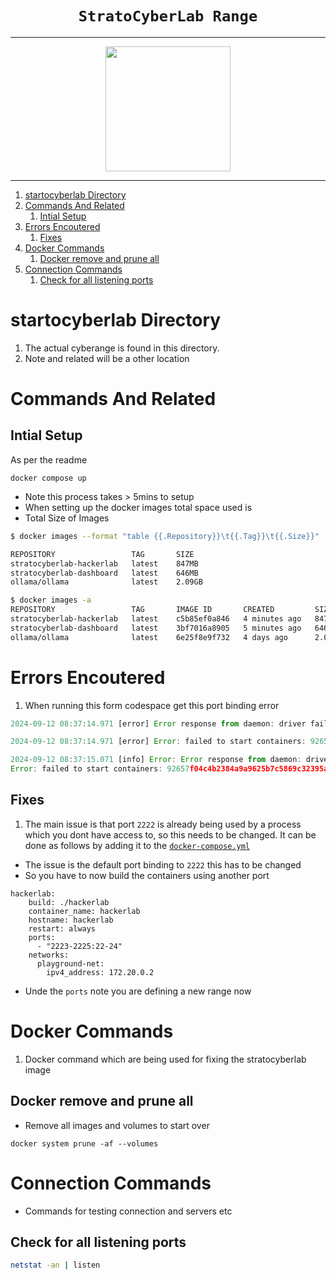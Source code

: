 <h1 align="center"><code>StratoCyberLab Range</code></h1>

---

<center>
  <a href="https://cybersecurity.bsy.fel.cvut.cz/" target="_blank">
    <img src="https://cybersecurity.bsy.fel.cvut.cz/images/illustration_class_rotated_hu3293537521e43043adfb2a5a2e5511e1_804977_1012x759_resize_q85_h3_lanczos_3.webp" width="200">
  </a>
</center>

---

1. [startocyberlab Directory](#startocyberlab-directory)
2. [Commands And Related](#commands-and-related)
   1. [Intial Setup](#intial-setup)
3. [Errors Encoutered](#errors-encoutered)
   1. [Fixes](#fixes)
4. [Docker Commands](#docker-commands)
   1. [Docker remove and prune all](#docker-remove-and-prune-all)
5. [Connection Commands](#connection-commands)
   1. [Check for all listening ports](#check-for-all-listening-ports)

# startocyberlab Directory

1. The actual cyberange is found in this directory.
2. Note and related will be a other location

# Commands And Related

## Intial Setup

As per the readme

```docker
docker compose up
```

- Note this process takes > 5mins to setup
- When setting up the docker images total space used is
- Total Size of Images

```sh
$ docker images --format "table {{.Repository}}\t{{.Tag}}\t{{.Size}}"

REPOSITORY                 TAG       SIZE
stratocyberlab-hackerlab   latest    847MB
stratocyberlab-dashboard   latest    646MB
ollama/ollama              latest    2.09GB

$ docker images -a
REPOSITORY                 TAG       IMAGE ID       CREATED         SIZE
stratocyberlab-hackerlab   latest    c5b85ef0a846   4 minutes ago   847MB
stratocyberlab-dashboard   latest    3bf7016a8905   5 minutes ago   646MB
ollama/ollama              latest    6e25f8e9f732   4 days ago      2.09GB
```

# Errors Encoutered

1. When running this form codespace get this port binding error

```js
2024-09-12 08:37:14.971 [error] Error response from daemon: driver failed programming external connectivity on endpoint hackerlab (c4a43c901bf78b965e86cb5fd7275a0cc644fcdfa506126a95f19e740c4f823e): failed to bind port 0.0.0.0:2222/tcp: Error starting userland proxy: listen tcp4 0.0.0.0:2222: bind: address already in use

2024-09-12 08:37:14.971 [error] Error: failed to start containers: 92657f04c4b2384a9a9625b7c5869c32395aa459a25b7db19adfe4554334b50e

2024-09-12 08:37:15.071 [info] Error: Error response from daemon: driver failed programming external connectivity on endpoint hackerlab (c4a43c901bf78b965e86cb5fd7275a0cc644fcdfa506126a95f19e740c4f823e): failed to bind port 0.0.0.0:2222/tcp: Error starting userland proxy: listen tcp4 0.0.0.0:2222: bind: address already in use
Error: failed to start containers: 92657f04c4b2384a9a9625b7c5869c32395aa459a25b7db19adfe4554334b50e
```

## Fixes

1. The main issue is that port `2222` is already being used by a process which you dont have access to, so this needs to be changed. It can be done as follows by adding it to the [`docker-compose.yml`](./stratocyberlab/docker-compose.yml)

- The issue is the default port binding to `2222` this has to be changed
- So you have to now build the containers using another port

```docker
hackerlab:
    build: ./hackerlab
    container_name: hackerlab
    hostname: hackerlab
    restart: always
    ports:
      - "2223-2225:22-24"
    networks:
      playground-net:
        ipv4_address: 172.20.0.2
```

- Unde the `ports` note you are defining a new range now

# Docker Commands

1. Docker command which are being used for fixing the stratocyberlab image

## Docker remove and prune all

- Remove all images and volumes to start over

```docker
docker system prune -af --volumes
```

# Connection Commands

- Commands for testing connection and servers etc

## Check for all listening ports

```sh
netstat -an | listen
```
